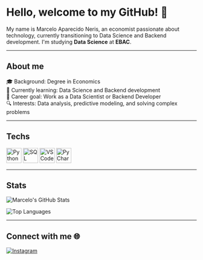 # Hello, welcome to my GitHub! 👋

My name is Marcelo Aparecido Neris, an economist passionate about technology, currently transitioning to Data Science and Backend development. I'm studying **Data Science** at **EBAC**.

---

## About me
🎓 Background: Degree in Economics  
📘 Currently learning: Data Science and Backend development  
🎯 Career goal: Work as a Data Scientist or Backend Developer  
🔍 Interests: Data analysis, predictive modeling, and solving complex problems  

---

## Techs
<img src="https://img.icons8.com/color/48/000000/python--v1.png" alt="Python" width="40"/>
<img src="https://img.icons8.com/ios-filled/50/4479A1/sql.png" alt="SQL" width="40"/>
<img src="https://img.icons8.com/color/48/000000/visual-studio-code-2019.png" alt="VS Code" width="40"/>
<img src="https://img.icons8.com/color/48/000000/pycharm.png" alt="PyCharm" width="40"/>

---

## Stats
![Marcelo's GitHub Stats](https://github-readme-stats.vercel.app/api?username=neris99&show_icons=true&theme=dark)

![Top Languages](https://github-readme-stats.vercel.app/api/top-langs/?username=neris99&layout=compact&theme=dark)

---

## Connect with me 🌐
[![Instagram](https://img.shields.io/badge/Instagram-E4405F?style=for-the-badge&logo=instagram&logoColor=white)](https://www.instagram.com/neris99/)


